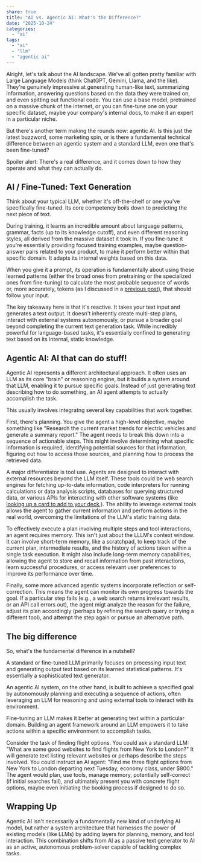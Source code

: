 ```yaml
---
share: true
title: "AI vs. Agentic AI: What's the Difference?"
date: "2025-10-24" 
categories:
  - "ai"
tags:
  - "ai"
  - "llm"
  - "agentic ai"
---
```


Alright, let's talk about the AI landscape. We've all gotten pretty familiar with Large Language Models (think ChatGPT, Gemini, Llama, and the like). They're genuinely impressive at generating human-like text, summarizing information, answering questions based on the data they were trained on, and even spitting out functional code. You can use a base model, pretrained on a massive chunk of the internet, or you can fine-tune one on your specific dataset, maybe your company's internal docs, to make it an expert in a particular niche.

But there's another term making the rounds now: agentic AI. Is this just the latest buzzword, some marketing spin, or is there a fundamental technical difference between an agentic system and a standard LLM, even one that's been fine-tuned?

Spoiler alert: There's a real difference, and it comes down to how they operate and what they can actually do.

## AI / Fine-Tuned: Text Generation

Think about your typical LLM, whether it's off-the-shelf or one you've specifically fine-tuned. Its core competency boils down to predicting the next piece of text.

During training, it learns an incredible amount about language patterns, grammar, facts (up to its knowledge cutoff), and even different reasoning styles, all derived from the massive dataset it took in. If you fine-tune it you're essentially providing focused training examples, maybe question-answer pairs related to your product, to make it perform better within that specific domain. It adapts its internal weights based on this data.

When you give it a prompt, its operation is fundamentally about using these learned patterns (either the broad ones from pretraining or the specialized ones from fine-tuning) to calculate the most probable sequence of words or, more accurately, tokens (as I discussed in a [previous post](https://www.dccoder.com/2025-10-22-what-are-ai-tokens-and-how-do-they-work/)), that should follow your input.

The key takeaway here is that it's reactive. It takes your text input and generates a text output. It doesn't inherently create multi-step plans, interact with external systems autonomously, or pursue a broader goal beyond completing the current text generation task. While incredibly powerful for language-based tasks, it's essentially confined to generating text based on its internal, static knowledge.

## Agentic AI: AI that can do stuff!

Agentic AI represents a different architectural approach. It often uses an LLM as its core "brain" or reasoning engine, but it builds a system around that LLM, enabling it to pursue specific goals. Instead of just generating text describing how to do something, an AI agent attempts to actually accomplish the task.

This usually involves integratng several key capabilities that work together.

First, there's planning. You give the agent a high-level objective, maybe something like "Research the current market trends for electric vehicles and generate a summary report." The agent needs to break this down into a sequence of actionable steps. This might involve determining what specific information is required, identifying potential sources for that information, figuring out how to access those sources, and planning how to process the retrieved data.

A major differentiator is tool use. Agents are designed to interact with external resources beyond the LLM itself. These tools could be web search engines for fetching up-to-date information, code interpreters for running calculations or data analysis scripts, databases for querying structured data, or various APIs for interacting with other software systems (like [looking up a card to add to your deck](https://github.com/DCCoder90/mtg-mcp),). The ability to leverage external tools allows the agent to gather current information and perform actions in the real world, overcoming the limitations of the LLM's static training data.

To effectively execute a plan involving multiple steps and tool interactions, an agent requires memory. This isn't just about the LLLM's context window. It can involve short-term memory, like a scratchpad, to keep track of the current plan, intermediate results, and the history of actions taken within a single task execution. It might also include long-term memory capabilities, allowing the agent to store and recall information from past interactions, learn successful procedures, or access relevant user preferences to improve its performance over time.

Finally, some more advanced agentic systems incorporate reflection or self-correction. This means the agent can monitor its own progress towards the goal. If a particular step fails (e.g., a web search returns irrelevant results, or an API call errors out), the agent migt analyze the reason for the failure, adjust its plan accordingly (perhaps by refining the search query or trying a different tool), and attempt the step again or pursue an alternative path.

## The big difference

So, what's the fundamental difference in a nutshell?

A standard or fine-tuned LLM primarily focuses on processing input text and generating output text based on its learned statistical patterns. It's essentially a sophisticated text generator.

An agentic AI system, on the other hand, is built to achieve a specified goal by autonomously planning and executing a sequence of actions, often leveraging an LLM for reasoning and using external tools to interact with its environment.

Fine-tuning an LLM makes it better at generating text within a particular domain. Building an agent framework around an LLM empowers it to take actions within a specific environment to accomplish tasks.

Consider the task of finding flight options. You could ask a standard LLM: "What are some good websites to find flights from New York to London?" It will generate text listing relevant websites or perhaps describe the steps involved. You could instruct an AI agent: "Find me three flight options from New York to London departing next Tuesday, economy class, under $800." The agent would plan, use tools, manage memory, potentially self-correct (if initial searches fail), and ultimately present you with concrete flight options, maybe even initiating the booking process if designed to do so.

## Wrapping Up

Agentic AI isn't necessarily a fundamentally new kind of underlying AI model, but rather a system architecture that harnesses the power of existing models (like LLMs) by adding layers for planning, memory, and tool interaction. This combination shifts from AI as a passive text generator to AI as an active, autonomous problem-solver capable of tackling complex tasks. 